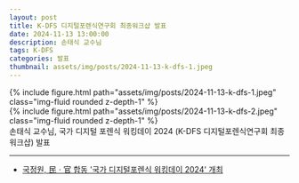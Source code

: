 ```yaml
---
layout: post
title: K-DFS 디지털포렌식연구회 최종워크샵 발표
date: 2024-11-13 13:00:00
description: 손태식 교수님
tags: K-DFS
categories: 발표
thumbnail: assets/img/posts/2024-11-13-k-dfs-1.jpeg
---
```


<div class="row mt-3">
    <div class="col-sm mt-3 mt-md-0">
        {% include figure.html path="assets/img/posts/2024-11-13-k-dfs-1.jpeg" class="img-fluid rounded z-depth-1" %}
    </div>
</div>

<div class="row mt-3">
    <div class="col-sm mt-3 mt-md-0">
        {% include figure.html path="assets/img/posts/2024-11-13-k-dfs-2.jpeg" class="img-fluid rounded z-depth-1" %}
    </div>
</div>

<div class="caption">
손태식 교수님, 국가 디지털 포렌식 워킹데이 2024 (K-DFS 디지털포렌식연구회 최종워크샵) 발표
</div>


<hr>

- [국정원, 民ㆍ官 합동 '국가 디지털포렌식 워킹데이 2024' 개최](https://www.nis.go.kr:4016/CM/1_4/view.do?seq=326)
